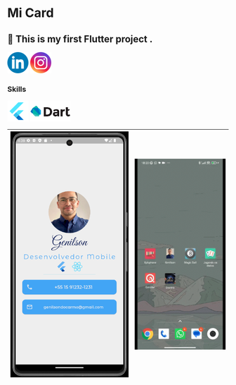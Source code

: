 # Mi Card

## 🐛 This is my first Flutter project .  

[![linkedin](Documentation/linkedin.png)](https://www.linkedin.com/in/genilson-do-carmo-8a42b89a/) [![instagram](Documentation/instagram.png)](https://www.instagram.com/genilson_carmo/)



###  Skills

<p align="left">
   <img src="https://github.com/GenilsonDC/Skills_icons_48x48/blob/main/icons/flutter.png?raw=true"  alt="flutter" />  <img src="https://github.com/GenilsonDC/Skills_icons_48x48/blob/main/icons/dart.png?raw=true"  alt="dart language" />
</p>
  

| <img src="Documentation/img1.png" alt="GenilsonDC Banner" style="zoom:67%;" /> | [<img src="Documentation/gif1.gif" alt="gif animado do primeiro app em Flutter e dart" />](https://github.com/GenilsonDC/Flutter/tree/main/mi_card) |
| :----------------------------------------------------------- | :----------------------------------------------------------- |


